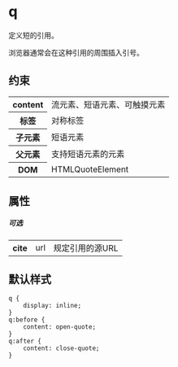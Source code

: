 # q

定义短的引用。

浏览器通常会在这种引用的周围插入引号。

## 约束

<table>
<tr>
    <th>content</th>
    <td>流元素、短语元素、可触摸元素</td>
</tr>
<tr>
    <th>标签</th>
    <td>对称标签</td>
</tr>
<tr>
    <th>子元素</th>
    <td>短语元素</td>
</tr>
<tr>
    <th>父元素</th>
    <td>支持短语元素的元素</td>
</tr>
<tr>
    <th>DOM</th>
    <td>HTMLQuoteElement</td>
</tr>
</table>

## 属性

##### 可选

<table>
<tr>
    <th>cite</th>
    <td>url</td>
    <td>规定引用的源URL</td>
</tr>
</table>

## 默认样式

```
q {
    display: inline;
}
q:before {
    content: open-quote;
}
q:after {
    content: close-quote;
}
```